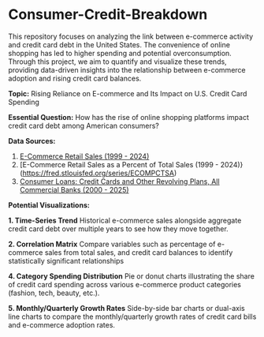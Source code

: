 # Consumer-Credit-Breakdown
This repository focuses on analyzing the link between e-commerce activity and credit card debt in the United States. The convenience of online shopping has led to higher spending and potential overconsumption. Through this project, we aim to quantify and visualize these trends, providing data-driven insights into the relationship between e-commerce adoption and rising credit card balances.

**Topic:** Rising Reliance on E-commerce and Its Impact on U.S. Credit Card Spending

**Essential Question:** How has the rise of online shopping platforms impact credit card debt among American consumers?

**Data Sources:**

1. [E-Commerce Retail Sales (1999 - 2024)](https://fred.stlouisfed.org/series/ECOMSA)
2. [E-Commerce Retail Sales as a Percent of Total Sales (1999 - 2024)}(https://fred.stlouisfed.org/series/ECOMPCTSA)
3. [Consumer Loans: Credit Cards and Other Revolving Plans, All Commercial Banks (2000 - 2025)](https://fred.stlouisfed.org/series/CCLACBW027SBOG)

**Potential Visualizations:**

**1. Time-Series Trend**
Historical e-commerce sales alongside aggregate credit card debt over multiple years to see how they move together.

**2. Correlation Matrix**
Compare variables such as percentage of e-commerce sales from total sales, and credit card balances to identify statistically significant relationships

**4. Category Spending Distribution**
Pie or donut charts illustrating the share of credit card spending across various e-commerce product categories (fashion, tech, beauty, etc.).

**5. Monthly/Quarterly Growth Rates**
Side-by-side bar charts or dual-axis line charts to compare the monthly/quarterly growth rates of credit card bills and e-commerce adoption rates.
